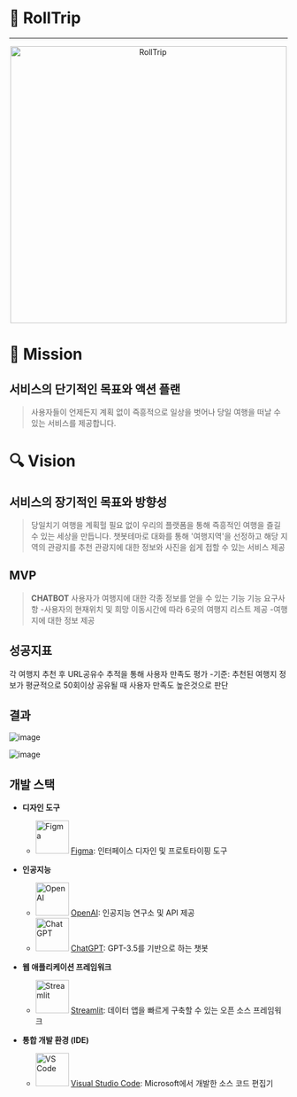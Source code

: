 # 🛫 **RollTrip**

----

<p align="center">
  <img width="500" alt="RollTrip" src="https://github.com/user-attachments/assets/ca7d95d6-695a-46a1-9d97-d73f1914aa85">
</p>

# 🧭 Mission

## 서비스의 단기적인 목표와 액션 플랜 

> 사용자들이 언제든지 계획 없이 즉흥적으로 일상을 벗어나 당일 여행을 떠날 수 있는 서비스를 제공합니다. 

 

# 🔍 Vision



## 서비스의 장기적인 목표와 방향성

> 당일치기 여행을 계획헐 필요 없이 우리의 플랫폼을 통해 즉흥적인 여행을 즐길 수 있는 세상을 만듭니다.
  >챗봇테마로 대화를 통해 '여행지역'을 선정하고 해당 지역의 관광지를 추천
  >관광지에 대한 정보와 사진을 쉽게 접할 수 있는 서비스 제공 


## MVP 
> **CHATBOT**
 사용자가 여행지에 대한 각종 정보를 얻을 수 있는 기능
> 기능 요구사항
  -사용자의 현재위치 및 희망 이동시간에 따라 6곳의 여행지 리스트 제공
  -여행지에 대한 정보  제공



## 성공지표 
각 여행지 추천 후 URL공유수 추적을 통해 사용자 만족도 평가
-기준: 추천된 여행지 정보가 평균적으로 50회이상 공유될 때 사용자 만족도 높은것으로 판단




## 결과

![image](https://github.com/user-attachments/assets/900debf9-74d3-46ea-b2c5-adc7388c3f39)

![image](https://github.com/user-attachments/assets/a571f7a2-a09f-4201-b050-ba345f33fc5e)



## 개발 스택

- **디자인 도구**
  - <img src="https://upload.wikimedia.org/wikipedia/commons/3/33/Figma-logo.svg" alt="Figma" width="60"/> [Figma](https://www.figma.com/): 인터페이스 디자인 및 프로토타이핑 도구

- **인공지능**
  - <img src="https://seeklogo.com/images/O/open-ai-logo-8B9BFEDC26-seeklogo.com.png" alt="OpenAI" width="60"/> [OpenAI](https://www.openai.com/): 인공지능 연구소 및 API 제공
  - <img src="https://upload.wikimedia.org/wikipedia/commons/0/04/ChatGPT_logo.svg" alt="ChatGPT" width="60"/> [ChatGPT](https://www.openai.com/chatgpt): GPT-3.5를 기반으로 하는 챗봇

- **웹 애플리케이션 프레임워크**
  - <img src="https://streamlit.io/images/brand/streamlit-logo-primary-colormark-darktext.png" alt="Streamlit" width="60"/> [Streamlit](https://streamlit.io/): 데이터 앱을 빠르게 구축할 수 있는 오픈 소스 프레임워크

- **통합 개발 환경 (IDE)**
  - <img src="https://upload.wikimedia.org/wikipedia/commons/9/9a/Visual_Studio_Code_1.35_icon.svg" alt="VS Code" width="60"/> [Visual Studio Code](https://code.visualstudio.com/): Microsoft에서 개발한 소스 코드 편집기



